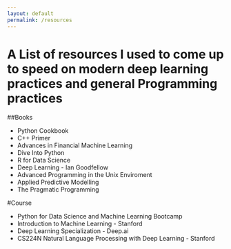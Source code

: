 ```yaml
---
layout: default
permalink: /resources
---
```


# A List of resources I used to come up to speed on modern deep learning practices and general Programming practices

##Books
* Python Cookbook
* C++ Primer
* Advances in Financial Machine Learning
* Dive Into Python
* R for Data Science
* Deep Learning - Ian Goodfellow
* Advanced Programming in the Unix Enviroment
* Applied Predictive Modelling
* The Pragmatic Programming

#Course
* Python for Data Science and Machine Learning Bootcamp
* Introduction to Machine Learning - Stanford
* Deep Learning Specialization - Deep.ai
* CS224N Natural Language Processing with Deep Learning - Stanford

